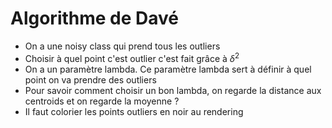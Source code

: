 # Algorithme de Davé

- On a une noisy class qui prend tous les outliers 
- Choisir à quel point c'est outlier c'est fait grâce à $\delta^2$
- On a un paramètre lambda. Ce paramètre lambda sert à définir à quel point on va prendre des outliers
- Pour savoir comment choisir un bon lambda, on regarde la distance aux centroids et on regarde la moyenne ?
- Il faut colorier les points outliers en noir au rendering